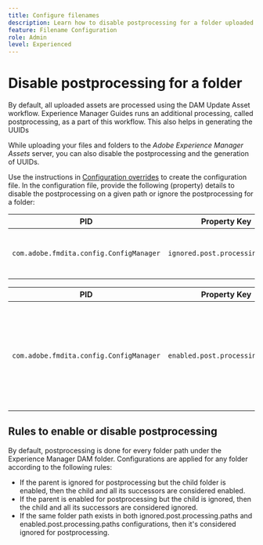```yaml
---
title: Configure filenames
description: Learn how to disable postprocessing for a folder uploaded to Adobe Experience Manager Assets
feature: Filename Configuration
role: Admin
level: Experienced
---
```


# Disable postprocessing for a folder 

By default, all uploaded assets are processed using the DAM Update Asset workflow. Experience Manager Guides runs an additional processing, called postprocessing, as a part of this workflow. This also helps in generating the UUIDs

While uploading your files and folders to the *Adobe Experience Manager Assets* server, you can also disable the postprocessing and the generation of UUIDs. 


Use the instructions in [Configuration overrides](download-install-additional-config-override.md#) to create the configuration file. In the configuration file, provide the following (property) details to disable the postprocessing on a given path or ignore the postprocessing for a folder:

|PID|Property Key|Property Value|
|---|------------|--------------|
|`com.adobe.fmdita.config.ConfigManager`| `ignored.post.processing.paths`| String value to set any standard NODE_OPTIONS (multivalued property, strings with path that omit `/` at the end) <br> **Default Value**: `/content/dam/projects/translation_output`|


|PID|Property Key|Property Value|
|---|------------|--------------|
|`com.adobe.fmdita.config.ConfigManager`| `enabled.post.processing.paths`|String value to set any standard NODE_OPTIONS (multivalued property, strings with path that omit `/` at the end) <br> **Default Value**: `/content/dam` |


## Rules to enable or disable postprocessing 

By default, postprocessing is done for every folder path under the Experience Manager DAM folder. Configurations are applied for any folder according to the following rules: 

* If the parent is ignored for postprocessing but the child folder is enabled, then the child and all its successors are considered enabled.
* If the parent is enabled for postprocessing but the child is ignored, then the child and all its successors are considered ignored.
* If the same folder path exists in both ignored.post.processing.paths and enabled.post.processing.paths configurations, then it's considered ignored for postprocessing.
